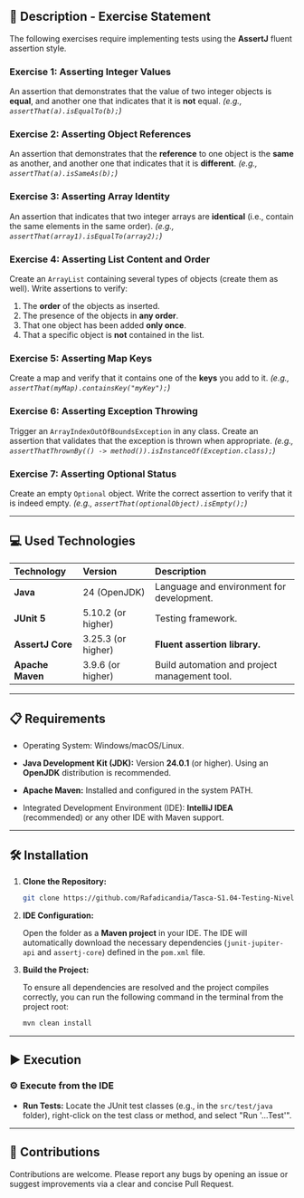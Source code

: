 
## 📄 Description - Exercise Statement

The following exercises require implementing tests using the **AssertJ** fluent assertion style.

### Exercise 1: Asserting Integer Values

An assertion that demonstrates that the value of two integer objects is **equal**, and another one that indicates that it is **not** equal.
*(e.g., `assertThat(a).isEqualTo(b);`)*

### Exercise 2: Asserting Object References

An assertion that demonstrates that the **reference** to one object is the **same** as another, and another one that indicates that it is **different**.
*(e.g., `assertThat(a).isSameAs(b);`)*

### Exercise 3: Asserting Array Identity

An assertion that indicates that two integer arrays are **identical** (i.e., contain the same elements in the same order).
*(e.g., `assertThat(array1).isEqualTo(array2);`)*

### Exercise 4: Asserting List Content and Order

Create an `ArrayList` containing several types of objects (create them as well). Write assertions to verify:

1.  The **order** of the objects as inserted.
2.  The presence of the objects in **any order**.
3.  That one object has been added **only once**.
4.  That a specific object is **not** contained in the list.

### Exercise 5: Asserting Map Keys

Create a map and verify that it contains one of the **keys** you add to it.
*(e.g., `assertThat(myMap).containsKey("myKey");`)*

### Exercise 6: Asserting Exception Throwing

Trigger an `ArrayIndexOutOfBoundsException` in any class. Create an assertion that validates that the exception is thrown when appropriate.
*(e.g., `assertThatThrownBy(() -> method()).isInstanceOf(Exception.class);`)*

### Exercise 7: Asserting Optional Status

Create an empty `Optional` object. Write the correct assertion to verify that it is indeed empty.
*(e.g., `assertThat(optionalObject).isEmpty();`)*

-----

## 💻 Used Technologies

| Technology | Version | Description |
| :--- | :--- | :--- |
| **Java** | 24 (OpenJDK) | Language and environment for development. |
| **JUnit 5** | 5.10.2 (or higher) | Testing framework. |
| **AssertJ Core** | 3.25.3 (or higher) | **Fluent assertion library.** |
| **Apache Maven** | 3.9.6 (or higher) | Build automation and project management tool. |

-----

## 📋 Requirements

- Operating System: Windows/macOS/Linux.

- **Java Development Kit (JDK):** Version **24.0.1** (or higher). Using an **OpenJDK** distribution is recommended.

- **Apache Maven:** Installed and configured in the system PATH.

- Integrated Development Environment (IDE): **IntelliJ IDEA** (recommended) or any other IDE with Maven support.

-----

## 🛠️ Installation

1.  **Clone the Repository:**

    ```bash
    git clone https://github.com/Rafadicandia/Tasca-S1.04-Testing-Nivell2.git

    ```

2.  **IDE Configuration:**

    Open the folder as a **Maven project** in your IDE. The IDE will automatically download the necessary dependencies (`junit-jupiter-api` and `assertj-core`) defined in the `pom.xml` file.

3.  **Build the Project:**

    To ensure all dependencies are resolved and the project compiles correctly, you can run the following command in the terminal from the project root:

    ```bash
    mvn clean install
    ```

-----

## ▶️ Execution

### ⚙️ Execute from the IDE

- **Run Tests:** Locate the JUnit test classes (e.g., in the `src/test/java` folder), right-click on the test class or method, and select "Run '...Test'".

-----

## 🤝 Contributions

Contributions are welcome. Please report any bugs by opening an issue or suggest improvements via a clear and concise Pull Request.